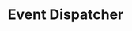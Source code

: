 ---
title: "Event Dispatcher"
weight: 30
image: "z.png"
summary: "Monitoring, Security, Audits, ..."
---